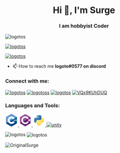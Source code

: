 <h1 align="center">Hi 👋, I'm Surge</h1>
<h3 align="center">I am hobbyist Coder</h3>

<p align="left"> <img src="https://komarev.com/ghpvc/?username=logotos&label=Profile%20views&color=0e75b6&style=flat" alt="logotos" /> </p>

<p align="left"> <a href="https://github.com/ryo-ma/github-profile-trophy"><img src="https://github-profile-trophy.vercel.app/?username=logotos" alt="logotos" /></a> </p>

<p align="left"> <a href="https://twitter.com/logotos" target="blank"><img src="https://img.shields.io/twitter/follow/logotos?logo=twitter&style=for-the-badge" alt="logotos" /></a> </p>

- 📫 How to reach me **logoto#0577 on discord**

<h3 align="left">Connect with me:</h3>
<p align="left">
<a href="https://twitter.com/logotos" target="blank"><img align="center" src="https://raw.githubusercontent.com/rahuldkjain/github-profile-readme-generator/master/src/images/icons/Social/twitter.svg" alt="logotos" height="30" width="40" /></a>
<a href="https://instagram.com/logotoss" target="blank"><img align="center" src="https://raw.githubusercontent.com/rahuldkjain/github-profile-readme-generator/master/src/images/icons/Social/instagram.svg" alt="logotoss" height="30" width="40" /></a>
<a href="https://www.youtube.com/c/UCTPOTA2iSS-u4dUILzHl7gw" target="blank"><img align="center" src="https://raw.githubusercontent.com/rahuldkjain/github-profile-readme-generator/master/src/images/icons/Social/youtube.svg" alt="logotos" height="30" width="40" /></a>
<a href="https://discord.gg/VQx9KUhDUQ" target="blank"><img align="center" src="https://raw.githubusercontent.com/rahuldkjain/github-profile-readme-generator/master/src/images/icons/Social/discord.svg" alt="VQx9KUhDUQ" height="30" width="40" /></a>
</p>

<h3 align="left">Languages and Tools:</h3>
<p align="left"> <a href="https://www.w3schools.com/cpp/" target="_blank" rel="noreferrer"> <img src="https://raw.githubusercontent.com/devicons/devicon/master/icons/cplusplus/cplusplus-original.svg" alt="cplusplus" width="40" height="40"/> </a> <a href="https://www.w3schools.com/cs/" target="_blank" rel="noreferrer"> <img src="https://raw.githubusercontent.com/devicons/devicon/master/icons/csharp/csharp-original.svg" alt="csharp" width="40" height="40"/> </a> <a href="https://www.python.org" target="_blank" rel="noreferrer"> <img src="https://raw.githubusercontent.com/devicons/devicon/master/icons/python/python-original.svg" alt="python" width="40" height="40"/> </a> <a href="https://unity.com/" target="_blank" rel="noreferrer"> <img src="https://www.vectorlogo.zone/logos/unity3d/unity3d-icon.svg" alt="unity" width="40" height="40"/> </a> </p>

<p><img align="left" src="https://github-readme-stats.vercel.app/api/top-langs?username=OriginalSurge&show_icons=true&locale=en&layout=compact" alt="logotos" /></p>

<p>&nbsp;<img align="center" src="https://github-readme-stats.vercel.app/api?username=OriginalSurge&show_icons=true&locale=en" alt="logotos" /></p>

<p><img align="center" src="https://github-readme-streak-stats.herokuapp.com/?user=OriginalSurge&" alt="OriginalSurge" /></p>
